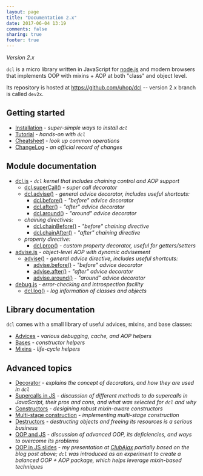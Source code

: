 ```yaml
---
layout: page
title: "Documentation 2.x"
date: 2017-06-04 13:19
comments: false
sharing: true
footer: true
---
```


*Version 2.x*

`dcl` is a micro library written in JavaScript for [node.js](http://nodejs.org) and modern browsers that implements OOP with mixins + AOP at both "class" and object level.

Its repository is hosted at https://github.com/uhop/dcl -- version 2.x branch is called `dev2x`.

## Getting started

* [Installation](/2.x/docs/installation/) - *super-simple ways to install `dcl`*
* [Tutorial](/2.x/docs/tutorial/) - *hands-on with `dcl`*
* [Cheatsheet](/2.x/docs/cheatsheet/) - *look up common operations*
* [ChangeLog](/2.x/docs/changelog/) - *an official record of changes*

## Module documentation

* [dcl.js](/2.x/docs/dcl_js/) - *`dcl` kernel that includes chaining control and AOP support*
  * [dcl.superCall()](/2.x/docs/dcl_js/supercall/) - *super call decorator*
  * [dcl.advise()](/2.x/docs/dcl_js/advise/) - *general advice decorator, includes useful shortcuts:*
    * [dcl.before()](/2.x/docs/dcl_js/before/) - *"before" advice decorator*
    * [dcl.after()](/2.x/docs/dcl_js/after/) - *"after" advice decorator*
    * [dcl.around()](/2.x/docs/dcl_js/around/) - *"around" advice decorator*
  * *chaining directives:*
    * [dcl.chainBefore()](/2.x/docs/dcl_js/chainbefore/) - *"before" chaining directive*
    * [dcl.chainAfter()](/2.x/docs/dcl_js/chainafter/) - *"after" chaining directive*
  * *property directive:*
    * [dcl.prop()](/2.x/docs/dcl_js/prop/) - *custom property decorator, useful for getters/setters*
* [advise.js](/2.x/docs/advise_js/) - *object-level AOP with dynamic advisement*
  * [advise()](/2.x/docs/advise_js/advise/) - *general advice directive, includes useful shortcuts:*
    * [advise.before()](/2.x/docs/advise_js/before/) - *"before" advice decorator*
    * [advise.after()](/2.x/docs/advise_js/after/) - *"after" advice decorator*
    * [advise.around()](/2.x/docs/advise_js/around/) - *"around" advice decorator*
* [debug.js](/2.x/docs/debug_js/) - *error-checking and introspection facility*
  * [dcl.log()](/2.x/docs/debug_js/log/) - *log information of classes and objects*

## Library documentation

`dcl` comes with a small library of useful advices, mixins, and base classes:

* [Advices](/2.x/docs/advices/) - *various debugging, cache, and AOP helpers*
* [Bases](/2.x/docs/bases/) - *constructor helpers*
* [Mixins](/2.x/docs/mixins/) - *life-cycle helpers*

## Advanced topics

* [Decorator](/2.x/docs/general/decorator/) - *explains the concept of decorators, and how they are used in `dcl`*
* [Supercalls in JS](/2.x/docs/general/supercalls/) - *discussion of different methods to do supercalls in JavaScript,
  their pros and cons, and what was selected for `dcl` and why*
* [Constructors](/2.x/docs/general/constructors/) - *desigining robust mixin-aware constructors*
* [Multi-stage construction](/2.x/docs/general/multi-stage-construction/) - *implementing multi-stage construction*
* [Destructors](/2.x/docs/general/destructors/) - *destructing objects and freeing its resources is a serious business*
* [OOP and JS](http://lazutkin.com/blog/2012/jan/18/oop-and-js/) - *discussion of advanced OOP, its deficiencies, and ways to overcome its problems*
* [OOP in JS slides](http://lazutkin.com/blog/2012/jul/17/oop-n-js-slides/) - *my presentation at [ClubAjax](http://clubajax.org) partially based on the blog post above; `dcl` was introduced as an experiment to create a balanced OOP + AOP package, which helps leverage mixin-based techniques*
